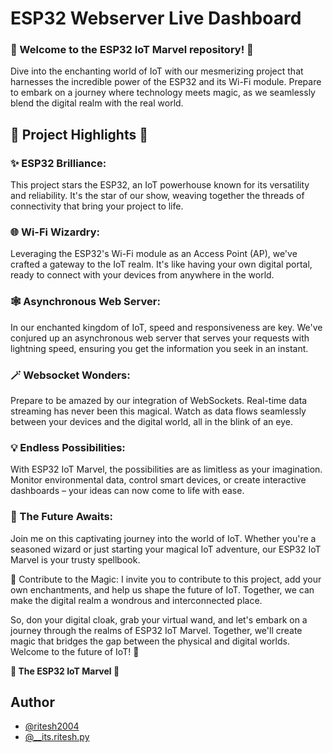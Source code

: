 
# ESP32 Webserver Live Dashboard

### 🌟 Welcome to the ESP32 IoT Marvel repository! 🌟

Dive into the enchanting world of IoT with our mesmerizing project that harnesses the incredible power of the ESP32 and its Wi-Fi module. Prepare to embark on a journey where technology meets magic, as we seamlessly blend the digital realm with the real world.


## 🚀 Project Highlights 🚀

### ✨ ESP32 Brilliance: 
This project stars the ESP32, an IoT powerhouse known for its versatility and reliability. It's the star of our show, weaving together the threads of connectivity that bring your project to life.

### 🌐 Wi-Fi Wizardry: 
Leveraging the ESP32's Wi-Fi module as an Access Point (AP), we've crafted a gateway to the IoT realm. It's like having your own digital portal, ready to connect with your devices from anywhere in the world.

### 🕸️ Asynchronous Web Server: 
In our enchanted kingdom of IoT, speed and responsiveness are key. We've conjured up an asynchronous web server that serves your requests with lightning speed, ensuring you get the information you seek in an instant.

### 🪄 Websocket Wonders: 
Prepare to be amazed by our integration of WebSockets. Real-time data streaming has never been this magical. Watch as data flows seamlessly between your devices and the digital world, all in the blink of an eye.

### 💡 Endless Possibilities: 
With ESP32 IoT Marvel, the possibilities are as limitless as your imagination. Monitor environmental data, control smart devices, or create interactive dashboards – your ideas can now come to life with ease.

### 🌈 The Future Awaits: 
Join me on this captivating journey into the world of IoT. Whether you're a seasoned wizard or just starting your magical IoT adventure, our ESP32 IoT Marvel is your trusty spellbook.

🌌 Contribute to the Magic: I invite you to contribute to this project, add your own enchantments, and help us shape the future of IoT. Together, we can make the digital realm a wondrous and interconnected place.

So, don your digital cloak, grab your virtual wand, and let's embark on a journey through the realms of ESP32 IoT Marvel. Together, we'll create magic that bridges the gap between the physical and digital worlds. Welcome to the future of IoT! 🌠

**🌟 The ESP32 IoT Marvel 🌟**
## Author

- [@ritesh2004](https://www.github.com/ritesh2004)
- [@__its.ritesh.py](https://www.instagram.com/__its.ritesh.py/)


